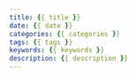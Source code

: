 ```yaml
---
title: {{ title }}
date: {{ date }}
categories: {{ categories }}
tags: {{ tags }}
keywords: {{ keywords }}
description: {{ description }}
---
```

